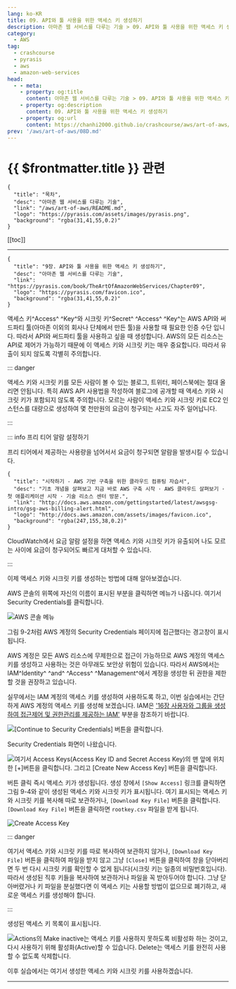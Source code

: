 ```yaml
---
lang: ko-KR
title: 09. API와 툴 사용을 위한 액세스 키 생성하기
description: 아마존 웹 서비스를 다루는 기술 > 09. API와 툴 사용을 위한 액세스 키 생성하기
category:
  - AWS
tag: 
  - crashcourse
  - pyrasis
  - aws 
  - amazon-web-services
head:
  - - meta:
    - property: og:title
      content: 아마존 웹 서비스를 다루는 기술 > 09. API와 툴 사용을 위한 액세스 키 생성하기
    - property: og:description
      content: 09. API와 툴 사용을 위한 액세스 키 생성하기
    - property: og:url
      content: https://chanhi2000.github.io/crashcourse/aws/art-of-aws/09.html
prev: '/aws/art-of-aws/08D.md'
---
```


# {{ $frontmatter.title }} 관련

```component VPCard
{
  "title": "목차",
  "desc": "아마존 웹 서비스를 다루는 기술",
  "link": "/aws/art-of-aws/README.md",
  "logo": "https://pyrasis.com/assets/images/pyrasis.png",
  "background": "rgba(31,41,55,0.2)"
}
```

[[toc]]

---

```component VPCard
{
  "title": "9장. API와 툴 사용을 위한 액세스 키 생성하기",
  "desc": "아마존 웹 서비스를 다루는 기술",
  "link": "https://pyrasis.com/book/TheArtOfAmazonWebServices/Chapter09",
  "logo": "https://pyrasis.com/favicon.ico",
  "background": "rgba(31,41,55,0.2)"
}
```

액세스 키^Access^ ^Key^와 시크릿 키^Secret^ ^Access^ ^Key^는 AWS API와 써드파티 툴(아마존 이외의 회사나 단체에서 만든 툴)을 사용할 때 필요한 인증 수단 입니다. 따라서 API와 써드파티 툴을 사용하고 싶을 때 생성합니다. AWS의 모든 리소스는 API로 제어가 가능하기 때문에 이 액세스 키와 시크릿 키는 매우 중요합니다. 따라서 유출이 되지 않도록 각별히 주의합니다.

::: danger

액세스 키와 시크릿 키를 모든 사람이 볼 수 있는 블로그, 트위터, 페이스북에는 절대 올리면 안됩니다. 특히 AWS API 사용법을 작성하여 블로그에 공개할 때 액세스 키와 시크릿 키가 포함되지 않도록 주의합니다. 모르는 사람이 액세스 키와 시크릿 키로 EC2 인스턴스를 대량으로 생성하여 몇 천만원의 요금이 청구되는 사고도 자주 일어납니다.

:::

::: info 프리 티어 알람 설정하기

프리 티어에서 제공하는 사용량을 넘어서서 요금이 청구되면 알람을 발생시킬 수 있습니다.

```component VPCard
{
  "title": "시작하기 - AWS 기반 구축을 위한 클라우드 컴퓨팅 자습서",
  "desc": "기초 개념을 살펴보고 지금 바로 AWS 구축 시작 · AWS 클라우드 살펴보기 · 첫 애플리케이션 시작 · 기술 리소스 센터 방문.",
  "link": "http://docs.aws.amazon.com/gettingstarted/latest/awsgsg-intro/gsg-aws-billing-alert.html",
  "logo": "http://docs.aws.amazon.com/assets/images/favicon.ico",
  "background": "rgba(247,155,38,0.2)"
}
```

CloudWatch에서 요금 알람 설정을 하면 액세스 키와 시크릿 키가 유출되어 나도 모르는 사이에 요금이 청구되어도 빠르게 대처할 수 있습니다.

:::

이제 액세스 키와 시크릿 키를 생성하는 방법에 대해 알아보겠습니다.

AWS 콘솔의 위쪽에 자신의 이름이 표시된 부분을 클릭하면 메뉴가 나옵니다. 여기서 Security Credentials를 클릭합니다.

![AWS 콘솔 메뉴](https://pyrasis.com/assets/images/TheArtOfAmazonWebServicesChapter09/1_.png)

그림 9-2처럼 AWS 계정의 Security Credentials 페이지에 접근했다는 경고창이 표시됩니다.

AWS 계정은 모든 AWS 리소스에 무제한으로 접근이 가능하므로 AWS 계정의 액세스 키를 생성하고 사용하는 것은 아무래도 보안상 위험이 있습니다. 따라서 AWS에서는 IAM^Identity^ ^and^ ^Access^ ^Management^에서 계정을 생성한 뒤 권한을 제한할 것을 권장하고 있습니다.

실무에서는 IAM 계정의 액세스 키를 생성하여 사용하도록 하고, 이번 실습에서는 간단하게 AWS 계정의 액세스 키를 생성해 보겠습니다. IAM은 ['16장 사용자와 그룹을 생성하여 접근제어 및 권한관리를 제공하는 IAM'](16.md) 부분을 참조하기 바랍니다.

![<FontIcon icon="iconfont icon-select"/>`[Continue to Security Credentials]` 버튼을 클릭합니다.](https://pyrasis.com/assets/images/TheArtOfAmazonWebServicesChapter09/2_.png)

Security Credentials 화면이 나왔습니다.

![여기서 Access Keys(Access Key ID and Secret Access Key)의 맨 앞에 위치한 <FontIcon icon="iconfont icon-select"/>`[+]`버튼을 클릭합니다. 그리고 <FontIcon icon="iconfont icon-select"/>`[Create New Access Key]` 버튼을 클릭합니다.](https://pyrasis.com/assets/images/TheArtOfAmazonWebServicesChapter09/3_.png)

버튼 클릭 즉시 액세스 키가 생성됩니다. 생성 창에서 <FontIcon icon="fas fa-globe"/>`[Show Access]` 링크를 클릭하면 그림 9-4와 같이 생성된 액세스 키와 시크릿 키가 표시됩니다. 여기 표시되는 액세스 키와 시크릿 키를 복사해 따로 보관하거나, <FontIcon icon="iconfont icon-select"/>`[Download Key File]` 버튼을 클릭합니다. <FontIcon icon="iconfont icon-select"/>`[Download Key File]` 버튼을 클릭하면 <FontIcon icon="fas fa-file-csv"/>`rootkey.csv` 파일을 받게 됩니다.

![Create Access Key ](https://pyrasis.com/assets/images/TheArtOfAmazonWebServicesChapter09/4_.png)

::: danger

여기서 액세스 키와 시크릿 키를 따로 복사하여 보관하지 않거나, <FontIcon icon="iconfont icon-select"/>`[Download Key File]` 버튼을 클릭하여 파일을 받지 않고 그냥 <FontIcon icon="iconfont icon-select"/>`[Close]` 버튼을 클릭하여 창을 닫아버리면 두 번 다시 시크릿 키를 확인할 수 없게 됩니다(시크릿 키는 일종의 비밀번호입니다). 따라서 생성된 직후 키들을 복사하여 보관하거나 파일을 꼭 받아두어야 합니다. 그냥 닫아버렸거나 키 파일을 분실했다면 이 액세스 키는 사용할 방법이 없으므로 폐기하고, 새로운 액세스 키를 생성해야 합니다.

:::

생성된 액세스 키 목록이 표시됩니다.

![Actions의 Make inactive는 액세스 키를 사용하지 못하도록 비활성화 하는 것이고,<br/>다시 사용하기 위해 활성화(Active)할 수 있습니다.<br/>Delete는 액세스 키를 완전히 사용할 수 없도록 삭제합니다.](https://pyrasis.com/assets/images/TheArtOfAmazonWebServicesChapter09/5_.png)

이후 실습에서는 여기서 생성한 액세스 키와 시크릿 키를 사용하겠습니다.

---

<TagLinks />
